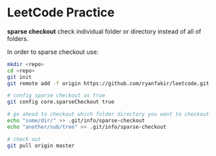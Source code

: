 # LeetCode Practice 

**sparse checkout** check individual folder or directory instead of all of folders.

In order to sparse checkout use:
```bash
mkdir <repo>
cd <repo>
git init
git remote add -f origin https://github.com/ryanfakir/leetcode.git

# config sparse checkout as true
git config core.sparseCheckout true

# go ahead to checkout which folder directory you want to checkout
echo "some/dir/" >> .git/info/sparse-checkout
echo "another/sub/tree" >> .git/info/sparse-checkout

# check out
git pull origin master
```